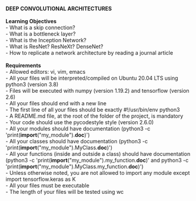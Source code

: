 <b>DEEP CONVOLUTIONAL ARCHITECTURES</b>
<br>
<br><b>Learning Objectives</b>
<br>- What is a skip connection?
<br>- What is a bottleneck layer?
<br>- What is the Inception Network?
<br>- What is ResNet? ResNeXt? DenseNet?
<br>- How to replicate a network architecture by reading a journal article
<br>
<br><b>Requirements</b>
<br>- Allowed editors: vi, vim, emacs
<br>- All your files will be interpreted/compiled on Ubuntu 20.04 LTS using python3 (version 3.8)
<br>- Files will be executed with numpy (version 1.19.2) and tensorflow (version 2.6)
<br>- All your files should end with a new line
<br>- The first line of all your files should be exactly #!/usr/bin/env python3
<br>- A README.md file, at the root of the folder of the project, is mandatory
<br>- Your code should use the pycodestyle style (version 2.6.0)
<br>- All your modules should have documentation (python3 -c 'print(__import__("my_module").__doc__)')
<br>- All your classes should have documentation (python3 -c 'print(__import__("my_module").MyClass.__doc__)')
<br>- All your functions (inside and outside a class) should have documentation (python3 -c 'print(__import__("my_module").my_function.__doc__)' and python3 -c 'print(__import__("my_module").MyClass.my_function.__doc__)')
<br>- Unless otherwise noted, you are not allowed to import any module except import tensorflow.keras as K
<br>- All your files must be executable
<br>- The length of your files will be tested using wc
